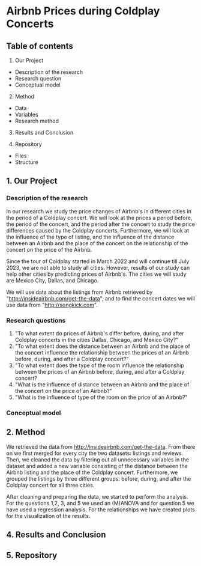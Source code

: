 # Airbnb Prices during Coldplay Concerts 

## Table of contents
1. Our Project
- Description of the research
- Research question
- Conceptual model

2. Method
- Data
- Variables
- Research method

3. Results and Conclusion

4. Repository
- Files
- Structure

## 1. Our Project
### Description of the research
In our research we study the price changes of Airbnb's in different cities in the period of a Coldplay concert. We will look at the prices a period before, the period of the concert, and the period after the concert to study the price differences caused by the Coldplay concerts. Furthermore, we will look at the influence of the type of listing, and the influence of the distance between an Airbnb and the place of the concert on the relationship of the concert on the price of the Airbnb.

Since the tour of Coldplay started in March 2022 and will continue till July 2023, we are not able to study all cities. However, results of our study can help other cities by predicting prices of Airbnb's. The cities we will study are Mexico City, Dallas, and Chicago. 

We will use data about the listings from Airbnb retrieved by "http://insideairbnb.com/get-the-data", and to find the concert dates we will use data from "http://songkick.com".

### Research questions

1. "To what extent do prices of Airbnb's differ before, during, and after Coldplay concerts in the cities Dallas, Chicago, and Mexico City?"
2. "To what extent does the distance between an Airbnb and the place of the concert influence the relationship between the prices of an Airbnb before, during, and after a Coldplay concert?"
3. "To what extent does the type of the room influence the relationship between the prices of an Airbnb before, during, and after a Coldplay concert?
4. "What is the influence of distance between an Airbnb and the place of the concert on the price of an Airbnb?"
5. "What is the influence of type of the room on the price of an Airbnb?"

### Conceptual model

## 2. Method

We retrieved the data from http://insideairbnb.com/get-the-data. From there on we first merged for every city the two datasets: listings and reviews. Then, we cleaned the data by filtering out all unnecessary variables in the dataset and added a new variable consisting of the distance between the Airbnb listing and the place of the Coldplay concert. Furthermore, we grouped the listings by three different groups: before, during, and after the Coldplay concert for all three cities. 

After cleaning and preparing the data, we started to perform the analysis. For the questions 1,2, 3, and 5 we used an (M)ANOVA and for question 5 we have used a regression analysis. For the relationships we have created plots for the visualization of the results. 

## 4. Results and Conclusion

## 5. Repository

